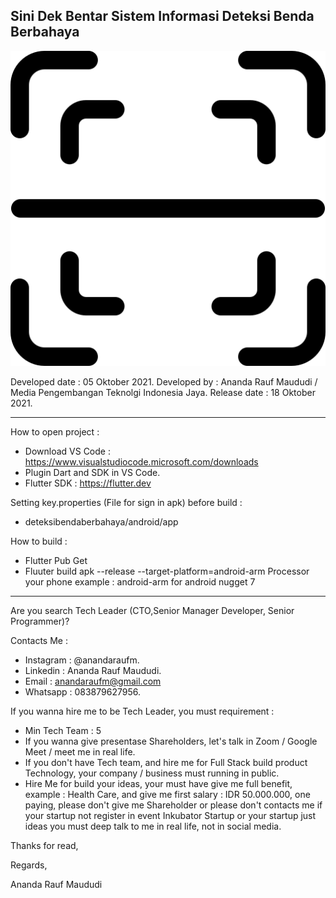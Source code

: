 Sini Dek Bentar Sistem Informasi Deteksi Benda Berbahaya
-----------------------------------------------------------------------------------------------------------------------------------------------------------------------------------
![alt text](https://raw.githubusercontent.com/AnandaRauf/Sini-Dek-Bentar-Sistem-Informasi-Deteksi-Benda-Berbahaya/main/scanimg.png)


Developed date : 05 Oktober 2021.
Developed by : Ananda Rauf Maududi / Media Pengembangan Teknolgi Indonesia Jaya.
Release date : 18 Oktober 2021.

-----------------------------------------------------------------------------------------------------------------------------------------------------------------------------------
How to open project :
- Download VS Code : https://www.visualstudiocode.microsoft.com/downloads
- Plugin Dart and SDK in VS Code.
- Flutter SDK : https://flutter.dev

Setting key.properties (File for sign in apk) before build :
- deteksibendaberbahaya/android/app

How to build :
- Flutter Pub Get
- Fluuter build apk --release --target-platform=android-arm Processor your phone example : android-arm for android nugget 7

-----------------------------------------------------------------------------------------------------------------------------------------------------------------------------------

Are you search Tech Leader (CTO,Senior Manager Developer, Senior Programmer)?

Contacts Me :

- Instagram : @anandaraufm.
- Linkedin : Ananda Rauf Maududi.
- Email : anandaraufm@gmail.com
- Whatsapp : 083879627956.

If you wanna hire me to be Tech Leader, you must requirement :
- Min Tech Team : 5
- If you wanna give presentase Shareholders, let's talk in Zoom / Google Meet / meet me in real life.
- If you don't have Tech team, and hire me for Full Stack build product Technology, your  company / business must running in public.
- Hire Me for build your ideas, your must have give me full benefit, example : Health Care, and give me first salary : IDR 50.000.000, one paying, please don't give me Shareholder or please don't contacts me if your startup not register in event Inkubator Startup or your startup just ideas you must deep talk to me in real life, not in social media.

Thanks for read,

Regards,

Ananda Rauf Maududi




